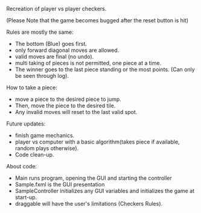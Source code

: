 Recreation of player vs player checkers.

(Please Note that the game becomes bugged after the reset button is hit)

Rules are mostly the same:
  - The bottom (Blue) goes first.
  - only forward diagonal moves are allowed.
  - valid moves are final (no undo).
  - multi taking of pieces is not permitted, one piece at a time.
  - The winner goes to the last piece standing or the most points. (Can only be seen through log).
  
How to take a piece: 
  - move a piece to the desired piece to jump. 
  - Then, move the piece to the desired tile. 
  - Any invalid moves will reset to the last valid spot. 

Future updates:
  - finish game mechanics.
  - player vs computer with a basic algorithm(takes piece if available, random plays otherwise).
  - Code clean-up.

About code:
  - Main runs program, opening the GUI and starting the controller
  - Sample.fxml is the GUI presentation
  - SampleController initializes any GUI variables and initializes the game at start-up.
  - draggable will have the user's limitations (Checkers Rules).
